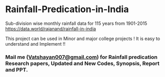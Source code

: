 # Rainfall-Predication-in-India

Sub-division wise monthly rainfall data for 115 years from 1901-2015
https://data.world/rajanand/rainfall-in-india

This project can be used in Minor and major college projects !
It is easy to understand and Implement !!

### Mail me (Vatshayan007@gmail.com) for Rainfall predication Research papers, Updated and New Codes, Synopsis, Report and PPT. 
